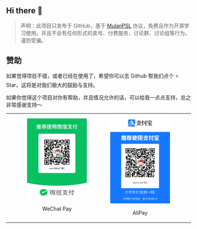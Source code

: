 ## Hi there 👋

<!-- **Welcome to MyZiyue Team!** -->

> 声明：此项目只发布于 GitHub，基于 [MulanPSL](http://license.coscl.org.cn/MulanPSL) 协议，免费且作为开源学习使用。并且不会有任何形式的卖号、付费服务、讨论群、讨论组等行为。谨防受骗。

## 赞助

如果觉得项目不错，或者已经在使用了，希望你可以去 Github 帮我们点个 ⭐ Star，这将是对我们极大的鼓励与支持。 

如果你觉得这个项目对你有帮助，并且情况允许的话，可以给我一点点支持，总之非常感谢支持～

<table align="center" width="100%" border="0" style="border: 0;">
    <tr >
        <td width="10%" align="center">&nbsp;</td>
        <td width="35%" align="center">
            <img style="max-height: 10%" src="https://github.com/myziyue/.github/blob/main/assets/WeChatPay.JPG" alt="微信支付" />
            <p>WeChat Pay</p>
        </td>
        <td width="10%" align="center">&nbsp;</td>
        <td width="35%" align="center">
            <img style="max-height: 10%" src="https://github.com/myziyue/.github/blob/main/assets/AliPay.JPG" alt="支付宝支付" />
            <p>AliPay</p>
        </td>
        <td width="10%" align="center">&nbsp;</td>
    </tr>
</table>

<!-- 
🙋‍♀️ A short introduction - what is your organization all about?
🌈 Contribution guidelines - how can the community get involved?
👩‍💻 Useful resources - where can the community find your docs? Is there anything else the community should know?
🍿 Fun facts - what does your team eat for breakfast?
🧙 Remember, you can do mighty things with the power of [Markdown](https://docs.github.com/github/writing-on-github/getting-started-with-writing-and-formatting-on-github/basic-writing-and-formatting-syntax)
 -->

